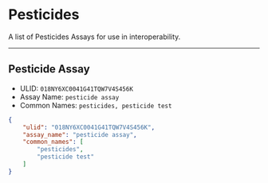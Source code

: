 # Pesticides
A list of Pesticides Assays for use in interoperability.

----------------------------------------

## Pesticide Assay

* ULID: `018NY6XC0041G41TQW7V4S456K`
* Assay Name: `pesticide assay`
* Common Names: `pesticides, pesticide test`
```json
{
    "ulid": "018NY6XC0041G41TQW7V4S456K",
    "assay_name": "pesticide assay",
    "common_names": [
        "pesticides",
        "pesticide test"
    ]
}
```

